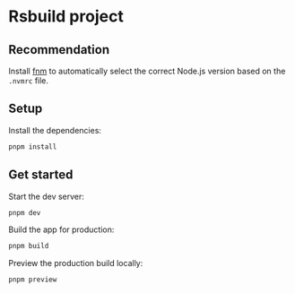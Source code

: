 # Rsbuild project

## Recommendation

Install [fnm](https://github.com/Schniz/fnm) to automatically select the correct Node.js version based on the `.nvmrc` file.

## Setup

Install the dependencies:

```bash
pnpm install
```

## Get started

Start the dev server:

```bash
pnpm dev
```

Build the app for production:

```bash
pnpm build
```

Preview the production build locally:

```bash
pnpm preview
```
